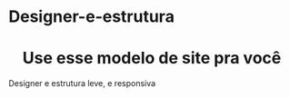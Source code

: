 # Designer-e-estrutura
<html>
  <body>
    <h1 style="text-align:center">Use esse modelo de site pra você</h1>
    <span style="text-align:center">Designer e estrutura leve, e responsiva<span>

  </body>
</html>
